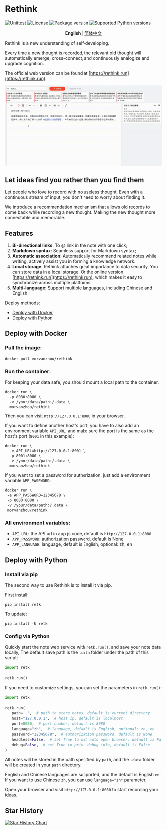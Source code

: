# Rethink

[![Unittest](https://github.com/MorvanZhou/rethink/actions/workflows/python-tests.yml/badge.svg)](https://github.com/MorvanZhou/rethink/actions/workflows/python-tests.yml)
[![License](https://img.shields.io/github/license/MorvanZhou/rethink)](https://github.com/MorvanZhou/rethink/blob/master/LICENSE)
<a href="https://pypi.org/project/retk" target="_blank">
<img src="https://img.shields.io/pypi/v/retk?color=%2334D058&label=pypi%20package" alt="Package version">
</a>
<a href="https://pypi.org/project/retk" target="_blank">
<img src="https://img.shields.io/pypi/pyversions/retk.svg?color=%2334D058" alt="Supported Python versions">
</a>

<p align="center">
  <strong>English</strong> | <a href="README_ZH.md" target="_blank">简体中文</a>
</p>

Rethink is a new understanding of self-developing.

Every time a new thought is recorded,
the relevant old thought will automatically emerge,
cross-connect, and continuously analogize and upgrade cognition.

The official web version can be found at [https://rethink.run](https://rethink.run).

![demo](https://github.com/MorvanZhou/rethink/raw/main/img/demo.gif)

## Let ideas find you rather than you find them

Let people who love to record with no useless thought.
Even with a continuous stream of input, you don't need to worry about finding it.

We introduce a recommendation mechanism that allows old records to come back while recording a new thought.
Making the new thought more connectable and memorable.

## Features

1. **Bi-directional links**: To @ link in the note with one click;
2. **Markdown syntax**: Seamless support for Markdown syntax;
3. **Automatic association**: Automatically recommend related notes while writing,
   actively assist you in forming a knowledge network.
4. **Local storage**: Rethink attaches great importance to data security.
   You can store data in a local storage.
   Or the online version [https://rethink.run](https://rethink.run),
   which makes it easy to synchronize across multiple platforms.
5. **Multi-language**: Support multiple languages, including Chinese and English.

Deploy methods:

- [Deploy with Docker](#deploy-with-docker)
- [Deploy with Python](#deploy-with-python)

## Deploy with Docker

### Pull the image:

```shell
docker pull morvanzhou/rethink
```

### Run the container:

For keeping your data safe, you should mount a local path to the container.

```shell
docker run \
  -p 8080:8080 \
  -v /your/data/path:/.data \
  morvanzhou/rethink
```

Then you can visit `http://127.0.0.1:8080` in your browser.

If you want to define another host's port, you have to also add an environment variable `API_URL`,
and make sure the port is the same as the host's port (`8001` in this example):

```shell
docker run \
  -e API_URL=http://127.0.0.1:8001 \
  -p 8001:8080 \
  -v /your/data/path:/.data \
  morvanzhou/rethink
```

If you want to set a password for authorization, just add a environment variable `APP_PASSWORD`:

```shell
docker run \
 -e APP_PASSWORD=12345678 \
 -p 8080:8080 \
 -v /your/data/path:/.data \
 morvanzhou/rethink
```

### All environment variables:

- `API_URL`: the API url in app js code, default is `http://127.0.0.1:8080`
- `APP_PASSWORD`: authorization password, default is None
- `APP_LANGUAGE`: language, default is English, optional: zh, en

## Deploy with Python

### Install via pip

The second way to use Rethink is to install it via pip.

First install:

```shell
pip install retk
```

To update:

```shell
pip install -U retk
```

### Config via Python

Quickly start the note web service with `retk.run()`, and save your note data locally,
The default save path is the `.data` folder under the path of this script:

```python
import retk

retk.run()
```

If you need to customize settings, you can set the parameters in `retk.run()`:

```python
import retk

retk.run(
   path='.',  # path to store notes, default is current directory
   host="127.0.0.1",  # host ip, default is localhost
   port=8080,  # port number, default is 8080
   language="zh",  # language, default is English, optional: zh, en
   password="12345678",  # authorization password, default is None
   headless=False,  # set True to not auto open browser, default is False
   debug=False,  # set True to print debug info, default is False
)
```

All notes will be stored in the path specified by `path`,
and the `.data` folder will be created in your `path` directory.

English and Chinese languages are supported, and the default is English `en`.
If you want to use Chinese `zh`, you can use `language="zh"` parameter.

Open your browser and visit `http://127.0.0.1:8080` to start recording your ideas.

## Star History

<a href="https://star-history.com/?utm_source=bestxtools.com#MorvanZhou/rethink&Date">
  <picture>
    <source media="(prefers-color-scheme: dark)" srcset="https://api.star-history.com/svg?repos=MorvanZhou/rethink&type=Date&theme=dark" />
    <source media="(prefers-color-scheme: light)" srcset="https://api.star-history.com/svg?repos=MorvanZhou/rethink&type=Date" />
    <img alt="Star History Chart" src="https://api.star-history.com/svg?repos=MorvanZhou/rethink&type=Date" />
  </picture>
</a>

